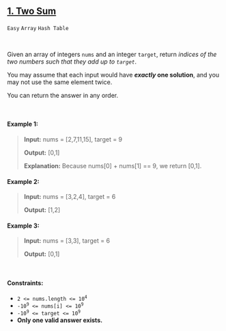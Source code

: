 ## [1. Two Sum](https://leetcode.com/problems/two-sum/)

<code>Easy</code> <code>Array</code> <code>Hash Table</code>

<br>

Given an array of integers <code>nums</code> and an integer <code>target</code>, return *indices of the two numbers such that they add up to <code>target</code>*.

You may assume that each input would have __*exactly* one solution__, and you may not use the same element twice.

You can return the answer in any order.

<br>

#### Example 1:

> __Input:__ nums = [2,7,11,15], target = 9
> 
> __Output:__ [0,1]
> 
> __Explanation:__ Because nums[0] + nums[1] == 9, we return [0,1].  

#### Example 2:

> __Input:__ nums = [3,2,4], target = 6
> 
> __Output:__ [1,2]  

#### Example 3:

> __Input:__ nums = [3,3], target = 6
>  
> __Output:__ [0,1]  

<br>

#### Constraints:

- <code>2 <= nums.length <= 10<sup>4</sup></code>
- <code>-10<sup>9</sup> <= nums[i] <= 10<sup>9</sup></code>
- <code>-10<sup>9</sup> <= target <= 10<sup>9</sup></code>
- __Only one valid answer exists.__
